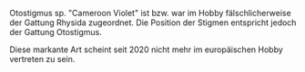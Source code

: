 Otostigmus sp. "Cameroon Violet" ist bzw. war im Hobby fälschlicherweise der Gattung Rhysida zugeordnet. Die Position der Stigmen entspricht jedoch der Gattung Otostigmus.

Diese markante Art scheint seit 2020 nicht mehr im europäischen Hobby vertreten zu sein.